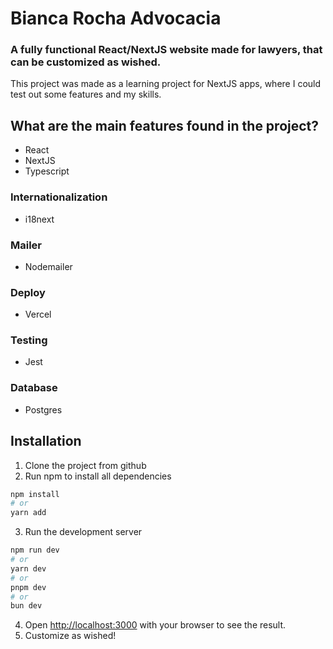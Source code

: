 # Bianca Rocha Advocacia

### A fully functional React/NextJS website made for lawyers, that can be customized as wished.

This project was made as a learning project for NextJS apps, where I could test out some features and my skills.

## What are the main features found in the project?

- React
- NextJS
- Typescript

### Internationalization

- i18next

### Mailer

- Nodemailer

### Deploy

- Vercel

### Testing

- Jest

### Database

- Postgres

## Installation

1. Clone the project from github
2. Run npm to install all dependencies

```bash
npm install
# or
yarn add
```

3. Run the development server

```bash
npm run dev
# or
yarn dev
# or
pnpm dev
# or
bun dev
```

4. Open [http://localhost:3000](http://localhost:3000) with your browser to see the result.
5. Customize as wished!
